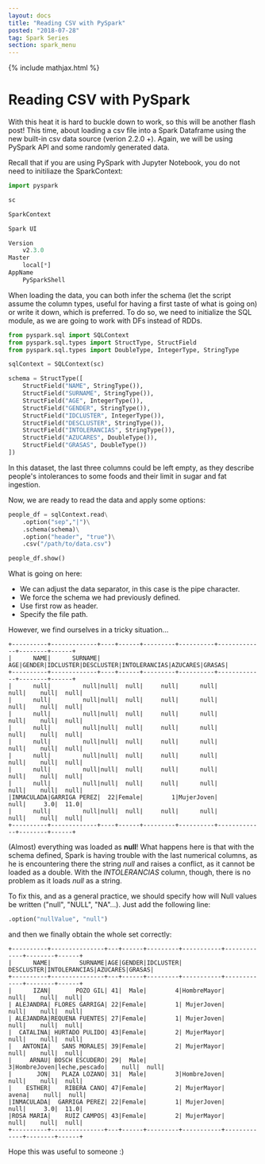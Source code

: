 ```yaml
---
layout: docs
title: "Reading CSV with PySpark"
posted: "2018-07-28"
tag: Spark Series
section: spark_menu
---
```


{% include mathjax.html %}

# Reading CSV with PySpark

With this heat it is hard to buckle down to work, so this will be another flash post! This time, about loading a csv file into a Spark Dataframe using the new built-in csv data source (verion 2.2.0 +).  Again, we will be using PySpark API and some randomly generated data.

Recall that if you are using PySpark with Jupyter Notebook, you do not need to initiliaze the SparkContext:

```python
import pyspark

sc
```

```python
SparkContext

Spark UI

Version
    v2.3.0
Master
    local[*]
AppName
    PySparkShell
```
When loading the data, you can both infer the schema (let the script assume the column types, useful for having a first taste of what is going on) or write it down, which is preferred. To do so, we need to initialize the SQL module, as we are going to work with DFs instead of RDDs.

```python
from pyspark.sql import SQLContext
from pyspark.sql.types import StructType, StructField
from pyspark.sql.types import DoubleType, IntegerType, StringType

sqlContext = SQLContext(sc)
```

```python
schema = StructType([
    StructField("NAME", StringType()),
    StructField("SURNAME", StringType()),
    StructField("AGE", IntegerType()),
    StructField("GENDER", StringType()),
    StructField("IDCLUSTER", IntegerType()),
    StructField("DESCLUSTER", StringType()),
    StructField("INTOLERANCIAS", StringType()),
    StructField("AZUCARES", DoubleType()),
    StructField("GRASAS", DoubleType())
])
```

In this dataset, the last three columns could be left empty, as they describe people's intolerances to some foods and their limit in sugar and fat ingestion.

Now, we are ready to read the data and apply some options:

```python
people_df = sqlContext.read\
    .option("sep","|")\
    .schema(schema)\
    .option("header", "true")\
    .csv("/path/to/data.csv")

people_df.show()
```

What is going on here:

* We can adjust the data separator, in this case is the pipe character.
* We force the schema we had previously defined.
* Use first row as header.
* Specify the file path.

However, we find ourselves in a tricky situation...

```
+----------+-------------+----+------+---------+----------+-------------+--------+------+
|      NAME|      SURNAME| AGE|GENDER|IDCLUSTER|DESCLUSTER|INTOLERANCIAS|AZUCARES|GRASAS|
+----------+-------------+----+------+---------+----------+-------------+--------+------+
|      null|         null|null|  null|     null|      null|         null|    null|  null|
|      null|         null|null|  null|     null|      null|         null|    null|  null|
|      null|         null|null|  null|     null|      null|         null|    null|  null|
|      null|         null|null|  null|     null|      null|         null|    null|  null|
|      null|         null|null|  null|     null|      null|         null|    null|  null|
|      null|         null|null|  null|     null|      null|         null|    null|  null|
|      null|         null|null|  null|     null|      null|         null|    null|  null|
|      null|         null|null|  null|     null|      null|         null|    null|  null|
|INMACULADA|GARRIGA PEREZ|  22|Female|        1|MujerJoven|         null|     3.0|  11.0|
|      null|         null|null|  null|     null|      null|         null|    null|  null|
+----------+-------------+----+------+---------+----------+-------------+--------+------+
```

(Almost) everything was loaded as **null**! What happens here is that with the schema defined, Spark is having trouble with the last numerical columns, as he is encountering there the string *null* and raises a conflict, as it cannot be loaded as a double. With the *INTOLERANCIAS* column, though, there is no problem as it loads *null* as a string.

To fix this, and as a general practice, we should specify how will Null values be written ("null", "NULL", "NA"...). Just add the following line:

```python
.option("nullValue", "null")
```

and then we finally obtain the whole set correctly:

```
+----------+---------------+---+------+---------+-----------+-------------+--------+------+
|      NAME|        SURNAME|AGE|GENDER|IDCLUSTER| DESCLUSTER|INTOLERANCIAS|AZUCARES|GRASAS|
+----------+---------------+---+------+---------+-----------+-------------+--------+------+
|      IZAN|       POZO GIL| 41|  Male|        4|HombreMayor|         null|    null|  null|
| ALEJANDRA| FLORES GARRIGA| 22|Female|        1| MujerJoven|         null|    null|  null|
| ALEJANDRA|REQUENA FUENTES| 27|Female|        1| MujerJoven|         null|    null|  null|
|  CATALINA| HURTADO PULIDO| 43|Female|        2| MujerMayor|         null|    null|  null|
|   ANTONIA|   SANS MORALES| 39|Female|        2| MujerMayor|         null|    null|  null|
|     ARNAU| BOSCH ESCUDERO| 29|  Male|        3|HombreJoven|leche,pescado|    null|  null|
|       JON|   PLAZA LOZANO| 31|  Male|        3|HombreJoven|         null|    null|  null|
|    ESTHER|    RIBERA CANO| 47|Female|        2| MujerMayor|        avena|    null|  null|
|INMACULADA|  GARRIGA PEREZ| 22|Female|        1| MujerJoven|         null|     3.0|  11.0|
|ROSA MARIA|    RUIZ CAMPOS| 43|Female|        2| MujerMayor|         null|    null|  null|
+----------+---------------+---+------+---------+-----------+-------------+--------+------+
```

Hope this was useful to someone :)
